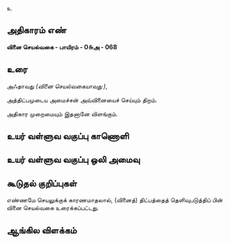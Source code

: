 உ


## அதிகாரம் எண்

**வினை செயல்வகை - பாயிரம் - 0௬அ - 068**

## உரை
அஃதாவது _(வினை செயல்வகையாவது )_,  

அத்திட்பமுடைய அமைச்சன் அவ்வினையைச் செய்யும் திறம்.  

அதிகார முறைமையும் இதனானே விளங்கும்.

## உயர் வள்ளுவ வகுப்பு காணொளி


## உயர் வள்ளுவ வகுப்பு ஒலி அமைவு 


## கூடுதல் குறிப்புகள்

எண்ணமே செயலுக்குக் காரணமாதலால், (வினைத்) திட்பத்தைத் தெளிவுபடுத்திப் பின் வினை செயல்வகை உரைக்கப்பட்டது. 

## ஆங்கில விளக்கம்

